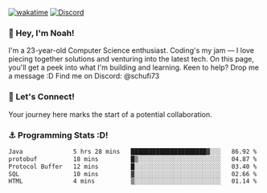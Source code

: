 [![wakatime](https://wakatime.com/badge/user/018b5c7c-fde2-4105-aa96-f5c758abb0a2.svg)](https://wakatime.com/@018b5c7c-fde2-4105-aa96-f5c758abb0a2)
[![Discord](https://img.shields.io/badge/Discord-5865F2?style=flat&logo=discord&logoColor=white)](https://discord.gg/eAW8AGXaGu)



### 👋 Hey, I'm Noah!
I'm a 23-year-old Computer Science enthusiast. Coding's my jam — I love piecing together solutions and venturing into the latest tech. On this page, you'll get a peek into what I'm building and learning. Keen to help? Drop me a message :D 
Find me on Discord: @schufi73

### 🤝 Let's Connect!
Your journey here marks the start of a potential collaboration.

### ⚓ Programming Stats :D!
<!--START_SECTION:waka-->

```txt
Java              5 hrs 28 mins   █████████████████████▓░░░   86.92 %
protobuf          18 mins         █▒░░░░░░░░░░░░░░░░░░░░░░░   04.87 %
Protocol Buffer   12 mins         █░░░░░░░░░░░░░░░░░░░░░░░░   03.40 %
SQL               10 mins         ▓░░░░░░░░░░░░░░░░░░░░░░░░   02.66 %
HTML              4 mins          ▒░░░░░░░░░░░░░░░░░░░░░░░░   01.14 %
```

<!--END_SECTION:waka-->
